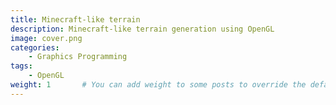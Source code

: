 ```yaml
---
title: Minecraft-like terrain
description: Minecraft-like terrain generation using OpenGL
image: cover.png
categories:
    - Graphics Programming
tags:
    - OpenGL
weight: 1       # You can add weight to some posts to override the default sorting (date descending)
---
```


